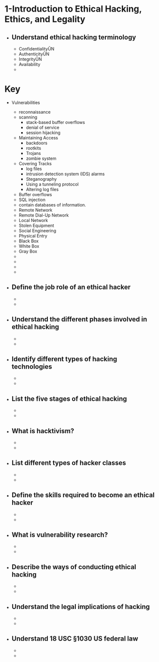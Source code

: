 # 1-Introduction to Ethical Hacking, Ethics, and Legality

- ## Understand ethical hacking terminology
    - ConfidentialityÛN
    - AuthenticityÛN
    - IntegrityÛN
    - Availability
    - 

# Key
- Vulnerabilities
    - reconnaissance 
    - scanning 
        - stack-based buffer overflows
        - denial of service
        - session hijacking
    - Maintaining Access
        -  backdoors
        - rootkits
        -  Trojans
        - zombie system
    - Covering Tracks
        - log files
        - intrusion detection system (IDS) alarms
        - Steganography
        - Using a tunneling protocol
        - Altering log files
    - Buffer overflows
    -  SQL injection
    - contain databases of information.
    - Remote Network
    - Remote Dial-Up Network 
    - Local Network 
    - Stolen Equipment
    - Social Engineering
    - Physical Entry
    - Black Box 
    - White Box
    - Gray Box
    - 
    - 
    - 
    - 


- ## Define the job role of an ethical hacker
    - 
    - 



- ## Understand the different phases involved in ethical hacking
    - 
    - 



- ## Identify different types of hacking technologies
    - 
    - 



- ## List the five stages of ethical hacking
    - 
    - 



- ## What is hacktivism?
    - 
    - 



- ## List different types of hacker classes
    - 
    - 



- ## Define the skills required to become an ethical hacker
    - 
    - 



- ## What is vulnerability research?
    - 
    - 



- ## Describe the ways of conducting ethical hacking
    - 
    - 



- ## Understand the legal implications of hacking
    - 
    - 



- ## Understand 18 USC §1030 US federal law
    - 
    - 


